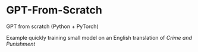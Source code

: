 # GPT-From-Scratch
GPT from scratch (Python + PyTorch)

Example quickly training small model on an English translation of *Crime and Punishment*
